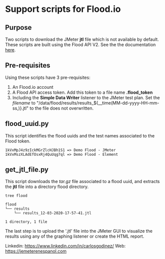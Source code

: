 # Support scripts for Flood.io

## Purpose

Two scripts to download the JMeter **jtl** file which is not available by default. These scripts are built using the Flood API V2. See the the documentation [here](https://github.com/flood-io/api-docs).

## Pre-requisites

Using these scripts have 3 pre-requisites:

1. An Flood.io account
2. A Flood API access token. Add this token to a file name **.flood_token**
3. Including the **Simple Data Writer** listener to the JMeter test plan. Set the *filename* to "/data/flood/results/results_${__time(MM-dd-yyyy-HH-mm-ss,)}.jtl" to the file does not overwritten.

## flood_uuid.py

This script identifies the flood uuids and the test names associated to the Flood token.

```
1kVxMpJ4z9zIckMGrZlcHJBh1S1 => Demo Flood - JMeter
1kVxMszXLAdEfOsxRj4QuUqg7ql => Demo Flood - Element
```
## get_jtl_file.py

This script downloads the *tar.gz* file associated to a flood uuid, and extracts the **jtl** file into a directory flood directory.

```
tree flood 

flood
└── results
    └── results_12-03-2020-17-57-41.jtl

1 directory, 1 file
```

The last step is to upload the '.jtl' file into the JMeter GUI to visualize the results using any of the graphing listener or create the HTML report.

Linkedin: https://www.linkedin.com/in/carlosgodinez/
Web: https://jemeterenespanol.com
